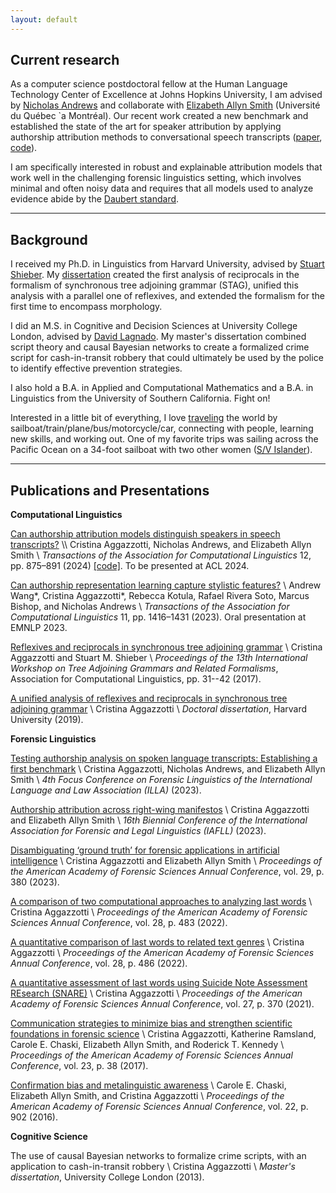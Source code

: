 ```yaml
---
layout: default
---
```


## Current research

As a computer science postdoctoral fellow at the Human Language Technology Center of Excellence at Johns Hopkins University, I am advised by [Nicholas Andrews](https://www.cs.jhu.edu/~noa/) and collaborate with [Elizabeth Allyn Smith](https://eallynsmith.wordpress.com/) (Université du Québec `a Montréal). Our recent work created a new benchmark and established the state of the art for speaker attribution by applying authorship attribution methods to conversational speech transcripts ([paper](https://arxiv.org/abs/2311.07564), [code](https://github.com/caggazzotti/speech-attribution)). 

I am specifically interested in robust and explainable attribution models that work well in the challenging forensic linguistics setting, which involves minimal and often noisy data and requires that all models used to analyze evidence abide by the [Daubert standard](https://www.law.cornell.edu/wex/daubert_standard).

-------

## Background
I received my Ph.D. in Linguistics from Harvard University, advised by [Stuart Shieber](https://stuartshieber.com/). My [dissertation](https://dash.harvard.edu/handle/1/42106941) created the first analysis of reciprocals in the formalism of synchronous tree adjoining grammar (STAG), unified this analysis with a parallel one of reflexives, and extended the formalism for the first time to encompass morphology.

I did an M.S. in Cognitive and Decision Sciences at University College London, advised by [David Lagnado](https://causalcognitionlab.com/dave/). My master's dissertation combined script theory and causal Bayesian networks to create a formalized crime script for cash-in-transit robbery that could ultimately be used by the police to identify effective prevention strategies.

I also hold a B.A. in Applied and Computational Mathematics and a B.A. in Linguistics from the University of Southern California. Fight on!

Interested in a little bit of everything, I love [traveling](/files/My_Travels_March2024.png) the world by sailboat/train/plane/bus/motorcycle/car, connecting with people, learning new skills, and working out. One of my favorite trips was sailing across the Pacific Ocean on a 34-foot sailboat with two other women ([S/V Islander](https://www.islandercirclestheworld.com/about)).

-------

## Publications and Presentations

**Computational Linguistics**

[Can authorship attribution models distinguish speakers in speech transcripts?]([https://arxiv.org/abs/2311.07564](https://direct.mit.edu/tacl/article/doi/10.1162/tacl_a_00678/123650/Can-Authorship-Attribution-Models-Distinguish)) \\
Cristina Aggazzotti, Nicholas Andrews, and Elizabeth Allyn Smith \\
_Transactions of the Association for Computational Linguistics_ 12, pp. 875–891 (2024) [[code]](https://github.com/caggazzotti/speech-attribution). To be presented at ACL 2024.

[Can authorship representation learning capture stylistic features?](https://direct.mit.edu/tacl/article/doi/10.1162/tacl_a_00610/118299/) \\
Andrew Wang\*, Cristina Aggazzotti\*, Rebecca Kotula, Rafael Rivera Soto, Marcus Bishop, and Nicholas Andrews \\
_Transactions of the Association for Computational Linguistics_ 11, pp. 1416–1431 (2023). Oral presentation at EMNLP 2023.

[Reflexives and reciprocals in synchronous tree adjoining grammar](https://aclanthology.org/W17-6204.pdf) \\
Cristina Aggazzotti and Stuart M. Shieber \\
_Proceedings of the 13th International Workshop on Tree Adjoining Grammars and Related Formalisms_, Association for Computational Linguistics, pp. 31--42 (2017).

[A unified analysis of reflexives and reciprocals in synchronous tree adjoining grammar](https://dash.harvard.edu/handle/1/42106941) \\
Cristina Aggazzotti \\
_Doctoral dissertation_, Harvard University (2019).

**Forensic Linguistics**

[Testing authorship analysis on spoken language transcripts: Establishing a first benchmark](/files/ILLA2023_Slides_Website.pdf) \\
Cristina Aggazzotti, Nicholas Andrews, and Elizabeth Allyn Smith \\
_4th Focus Conference on Forensic Linguistics of the International Language and Law Association (ILLA)_ (2023).

[Authorship attribution across right-wing manifestos](/files/IAFLL2023_Slides_Website.pdf) \\
Cristina Aggazzotti and Elizabeth Allyn Smith \\
_16th Biennial Conference of the International Association for Forensic and Legal Linguistics (IAFLL)_ (2023).

[Disambiguating ‘ground truth’ for forensic applications in artificial intelligence](https://www.aafs.org/sites/default/files/media/documents/2023Proceedings_FINAL-june-1-23.pdf) \\
Cristina Aggazzotti and Elizabeth Allyn Smith \\
_Proceedings of the American Academy of Forensic Sciences Annual Conference_, vol. 29, p. 380 (2023).

[A comparison of two computational approaches to analyzing last words](https://www.aafs.org/sites/default/files/media/documents/2022Proceedings_Final.pdf) \\
Cristina Aggazzotti \\
_Proceedings of the American Academy of Forensic Sciences Annual Conference_, vol. 28, p. 483 (2022).

[A quantitative comparison of last words to related text genres](https://www.aafs.org/sites/default/files/media/documents/2022Proceedings_Final.pdf) \\
Cristina Aggazzotti \\
_Proceedings of the American Academy of Forensic Sciences Annual Conference_, vol. 28, p. 486 (2022).

[A quantitative assessment of last words using Suicide Note Assessment REsearch (SNARE)](https://www.aafs.org/sites/default/files/media/documents/21Proceedings_Complete_0.pdf) \\
Cristina Aggazzotti \\
_Proceedings of the American Academy of Forensic Sciences Annual Conference_, vol. 27, p. 370 (2021).  

[Communication strategies to minimize bias and strengthen scientific foundations in forensic science](https://www.aafs.org/sites/default/files/media/documents/2017_Proceedings.pdf) \\
Cristina Aggazzotti, Katherine Ramsland, Carole E. Chaski, Elizabeth Allyn Smith, and Roderick T. Kennedy \\
_Proceedings of the American Academy of Forensic Sciences Annual Conference_, vol. 23, p. 38 (2017).

[Confirmation bias and metalinguistic awareness](https://www.aafs.org/sites/default/files/media/documents/2016_Proceedings.pdf) \\
Carole E. Chaski, Elizabeth Allyn Smith, and Cristina Aggazzotti  \\
_Proceedings of the American Academy of Forensic Sciences Annual Conference_, vol. 22, p. 902 (2016).

**Cognitive Science**

The use of causal Bayesian networks to formalize crime scripts, with an application to cash-in-transit robbery \\
Cristina Aggazzotti \\
_Master's dissertation_, University College London (2013).
